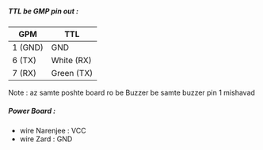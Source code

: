 ##### TTL be GMP pin out :

GPM  | TTL 
--- | ---
1 (GND)| GND
6 (TX) | White (RX)
7 (RX) | Green (TX)

Note : az samte poshte board ro be Buzzer be samte buzzer pin 1 mishavad

##### Power Board  :

* wire Narenjee : VCC
* wire Zard : GND



